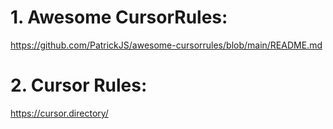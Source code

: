 
# 1. Awesome CursorRules:
https://github.com/PatrickJS/awesome-cursorrules/blob/main/README.md

# 2. Cursor Rules:
https://cursor.directory/